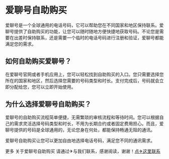 # 爱聊号自助购买

爱聊号是一个全球通用的电话号码，它可以帮助您在不同国家和地区保持联系。爱聊号提供了自助购买的功能，让您可以随时随地方便快捷地获取号码。不论您是需要在出差时保持联系，还是需要一个临时的电话号码进行注册和验证，爱聊号都能满足您的需求。

## 如何自助购买爱聊号？

在爱聊号官网或者手机应用上，您可以轻松找到自助购买的入口。您只需要选择您所在的国家和地区，然后选择您需要的号码类型和时长。支付完成后，号码就会立即分配给您，您可以立即开始使用。

## 为什么选择爱聊号自助购买？

爱聊号的自助购买流程简单便捷，无需繁琐的审核流程和等待时间。您可以根据自己的需求灵活选择号码类型和时长，不用为长期合约或者固定费用担心。而且，爱聊号提供的号码是全球通用的，无论您身在何处，都能保持畅通无阻的通讯。

爱聊号自助购买让您可以更加自由地选择电话号码，满足您不同的通讯需求。

更多 关于爱聊号自助购买 请通过✈与我们联系，感谢阅读，谢谢！[点✈这里联系](https://www.k02.cc)